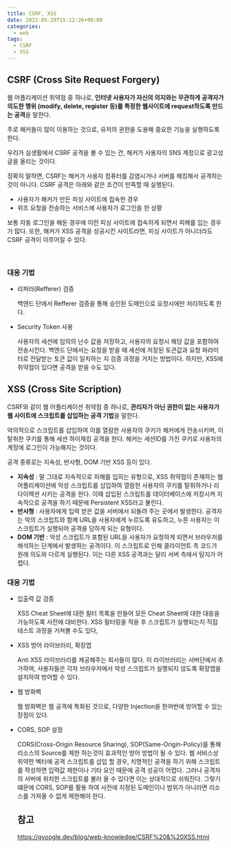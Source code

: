 ```yaml
---
title: CSRF, XSS
date: 2022-05-28T15:12:26+09:00
categories:
  - web
tags: 
  - CSRF
  - XSS
---
```


## CSRF (Cross Site Request Forgery)

웹 어플리케이션 취약점 중 하나로, **인터넷 사용자가 자신의 의지와는 무관하게 공격자가 의도한 행위 (modify, delete, register 등)를 특정한 웹사이트에 request하도록 만드는 공격**을 말한다.

주로 해커들이 많이 이용하는 것으로, 유저의 권한을 도용해 중요한 기능을 실행하도록 한다. 

우리가 실생활에서 CSRF 공격을 볼 수 있는 건, 해커가 사용자의 SNS 계정으로 광고성 글을 올리는 것이다.

정확히 말하면, CSRF는 해커가 사용자 컴퓨터를 감염시거나 서버를 해킹해서 공격하는 것이 아니다. CSRF 공격은 아래와 같은 조건이 만족할 때 실행된다.

- 사용자가 해커가 만든 피싱 사이트에 접속한 경우
- 위조 요청을 전송하는 서비스에 사용자가 로그인을 한 상황

보통 자동 로그인을 해둔 경우에 이런 피싱 사이트에 접속하게 되면서 피해를 입는 경우가 많다. 또한, 해커가 XSS 공격을 성공시킨 사이트라면, 피싱 사이트가 아니더라도 CSRF 공격이 이루어질 수 있다.

<br>

### 대응 기법

- 리퍼러(Refferer) 검증

  백엔드 단에서 Refferer 검증을 통해 승인된 도메인으로 요청시에만 처리하도록 한다.

- Security Token 사용

  사용자의 세션에 임의의 난수 값을 저장하고, 사용자의 요청시 해당 값을 포함하여 전송시킨다. 백엔드 단에서는 요청을 받을 때 세션에 저장된 토큰값과 요청 파라미터로 전달받는 토큰 값이 일치하는 지 검증 과정을 거치는 방법이다. 하지만, XSS에 취약점이 있다면 공격을 받을 수도 있다.

## XSS (Cross Site Scription)

CSRF와 같이 웹 어플리케이션 취약점 중 하나로, **관리자가 아닌 권한이 없는 사용자가 웹 사이트에 스크립트를 삽입하는 공격 기법**을 말한다.

악의적으로 스크립트를 삽입하여 이를 열람한 사용자의 쿠키가 해커에게 전송시키며, 이 탈취한 쿠키를 통해 세션 하이재킹 공격을 한다. 해커는 세션ID를 가진 쿠키로 사용자의 계정에 로그인이 가능해지는 것이다.

공격 종류로는 지속성, 반사형, DOM 기반 XSS 등이 있다.

- **지속성** : 말 그대로 지속적으로 피해를 입히는 유형으로, XSS 취약점이 존재하는 웹 어플리케이션에 악성 스크립트를 삽입하여 열람한 사용자의 쿠키를 탈취하거나 리다이렉션 시키는 공격을 한다. 이때 삽입된 스크립트를 데이터베이스에 저장시켜 지속적으로 공격을 하기 때문에 Persistent XSS라고 불린다.
- **반사형** : 사용자에게 입력 받은 값을 서버에서 되돌려 주는 곳에서 발생한다. 공격자는 악의 스크립트와 함께 URL을 사용자에게 누르도록 유도하고, 누른 사용자는 이 스크립트가 실행되어 공격을 당하게 되는 유형이다.
- **DOM 기반** : 악성 스크립트가 포함된 URL을 사용자가 요청하게 되면서 브라우저를 해석하는 단계에서 발생하는 공격이다. 이 스크립트로 인해 클라이언트 측 코드가 원래 의도와 다르게 실행된다. 이는 다른 XSS 공격과는 달리 서버 측에서 탐지가 어렵다.

### 대응 기법

- 입출력 값 검증

  XSS Cheat Sheet에 대한 필터 목록을 만들어 모든 Cheat Sheet에 대한 대응을 가능하도록 사전에 대비한다. XSS 필터링을 적용 후 스크립트가 실행되는지 직접 테스트 과정을 거쳐볼 수도 있다,

- XSS 방어 라이브러리, 확장앱 

  Anti XSS 라이브러리를 제공해주는 회사들이 많다. 이 라이브러리는 서버단에서 추가하며, 사용자들은 각자 브라우저에서 악성 스크립트가 실행되지 않도록 확장앱을 설치하여 방어할 수 있다.

- 웹 방화벽

  웹 방화벽은 웹 공격에 특화된 것으로, 다양한 Injection을 한꺼번에 방어할 수 있는 장점이 있다.

- CORS, SOP 설정
  
  CORS(Cross-Origin Resource Sharing), SOP(Same-Origin-Policy)를 통해 리소스의 Source를 제한 하는것이 효과적인 방어 방법이 될 수 있다. 웹 서비스상 취약한 벡터에 공격 스크립트를 삽입 할 경우, 치명적인 공격을 하기 위해 스크립트를 작성하면 입력값 제한이나 기타 요인 때문에 공격 성공이 어렵다. 그러나 공격자의 서버에 위치한 스크립트를 불러 올 수 있다면 이는 상대적으로 쉬워진다. 그렇기 떄문에 CORS, SOP를 활용 하여 사전에 지정된 도메인이나 범위가 아니라면 리소스를 가져올 수 없게 제한해야 한다.
  
  ## 참고
  
  https://gyoogle.dev/blog/web-knowledge/CSRF%20&%20XSS.html
